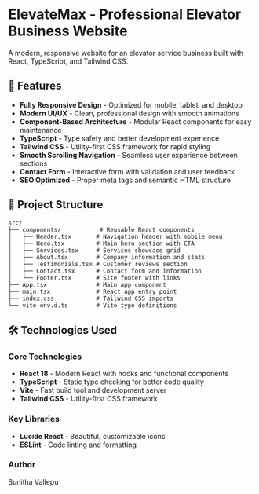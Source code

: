 # ElevateMax - Professional Elevator Business Website

A modern, responsive website for an elevator service business built with React, TypeScript, and Tailwind CSS.

## 🚀 Features

- **Fully Responsive Design** - Optimized for mobile, tablet, and desktop
- **Modern UI/UX** - Clean, professional design with smooth animations
- **Component-Based Architecture** - Modular React components for easy maintenance
- **TypeScript** - Type safety and better development experience
- **Tailwind CSS** - Utility-first CSS framework for rapid styling
- **Smooth Scrolling Navigation** - Seamless user experience between sections
- **Contact Form** - Interactive form with validation and user feedback
- **SEO Optimized** - Proper meta tags and semantic HTML structure

## 📁 Project Structure

```
src/
├── components/           # Reusable React components
│   ├── Header.tsx       # Navigation header with mobile menu
│   ├── Hero.tsx         # Main hero section with CTA
│   ├── Services.tsx     # Services showcase grid
│   ├── About.tsx        # Company information and stats
│   ├── Testimonials.tsx # Customer reviews section
│   ├── Contact.tsx      # Contact form and information
│   └── Footer.tsx       # Site footer with links
├── App.tsx              # Main app component
├── main.tsx             # React app entry point
├── index.css            # Tailwind CSS imports
└── vite-env.d.ts        # Vite type definitions
```

## 🛠️ Technologies Used

### Core Technologies
- **React 18** - Modern React with hooks and functional components
- **TypeScript** - Static type checking for better code quality
- **Vite** - Fast build tool and development server
- **Tailwind CSS** - Utility-first CSS framework

### Key Libraries
- **Lucide React** - Beautiful, customizable icons
- **ESLint** - Code linting and formatting

### Author 
Sunitha Vallepu
